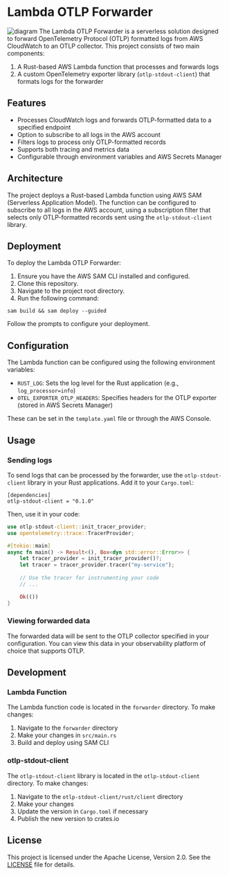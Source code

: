# Lambda OTLP Forwarder

![diagram](https://github.com/user-attachments/assets/f3b5f009-e4bf-4bb8-bbe2-b585235f20c7)
The Lambda OTLP Forwarder is a serverless solution designed to forward OpenTelemetry Protocol (OTLP) formatted logs from AWS CloudWatch to an OTLP collector. This project consists of two main components:

1. A Rust-based AWS Lambda function that processes and forwards logs
2. A custom OpenTelemetry exporter library (`otlp-stdout-client`) that formats logs for the forwarder


## Features

- Processes CloudWatch logs and forwards OTLP-formatted data to a specified endpoint
- Option to subscribe to all logs in the AWS account
- Filters logs to process only OTLP-formatted records
- Supports both tracing and metrics data
- Configurable through environment variables and AWS Secrets Manager

## Architecture

The project deploys a Rust-based Lambda function using AWS SAM (Serverless Application Model). The function can be configured to subscribe to all logs in the AWS account, using a subscription filter that selects only OTLP-formatted records sent using the `otlp-stdout-client` library.

## Deployment

To deploy the Lambda OTLP Forwarder:

1. Ensure you have the AWS SAM CLI installed and configured.
2. Clone this repository.
3. Navigate to the project root directory.
4. Run the following command:

```
sam build && sam deploy --guided
```

Follow the prompts to configure your deployment.

## Configuration

The Lambda function can be configured using the following environment variables:

- `RUST_LOG`: Sets the log level for the Rust application (e.g., `log_processor=info`)
- `OTEL_EXPORTER_OTLP_HEADERS`: Specifies headers for the OTLP exporter (stored in AWS Secrets Manager)

These can be set in the `template.yaml` file or through the AWS Console.

## Usage

### Sending logs

To send logs that can be processed by the forwarder, use the `otlp-stdout-client` library in your Rust applications. Add it to your `Cargo.toml`:

```
[dependencies]
otlp-stdout-client = "0.1.0"
```

Then, use it in your code:

```rust
use otlp-stdout-client::init_tracer_provider;
use opentelemetry::trace::TracerProvider;

#[tokio::main]
async fn main() -> Result<(), Box<dyn std::error::Error>> {
    let tracer_provider = init_tracer_provider()?;
    let tracer = tracer_provider.tracer("my-service");
    
    // Use the tracer for instrumenting your code
    // ...

    Ok(())
}
```

### Viewing forwarded data

The forwarded data will be sent to the OTLP collector specified in your configuration. You can view this data in your observability platform of choice that supports OTLP.

## Development

### Lambda Function

The Lambda function code is located in the `forwarder` directory. To make changes:

1. Navigate to the `forwarder` directory
2. Make your changes in `src/main.rs`
3. Build and deploy using SAM CLI

### otlp-stdout-client

The `otlp-stdout-client` library is located in the `otlp-stdout-client` directory. To make changes:

1. Navigate to the `otlp-stdout-client/rust/client` directory
2. Make your changes
3. Update the version in `Cargo.toml` if necessary
4. Publish the new version to crates.io

## License

This project is licensed under the Apache License, Version 2.0. See the [LICENSE](LICENSE) file for details.
